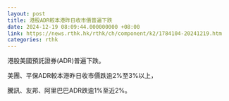 ```yaml
---
layout: post
title: 港股ADR較本港昨日收市價普遍下跌
date: 2024-12-19 08:09:44.000000000 +08:00
link: https://news.rthk.hk/rthk/ch/component/k2/1784104-20241219.htm
categories: rthk
---
```


港股美國預託證券(ADR)普遍下跌。

美團、平保ADR較本港昨日收市價跌逾2%至3%以上，

騰訊、友邦、阿里巴巴ADR跌逾1%至近2%。
